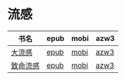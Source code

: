 # 流感

| 书名 | epub | mobi | azw3 |
| --- | --- | --- | --- |
| [大流感](None) | [epub](None) | [mobi](None) | [azw3](None) |
| [致命流感](http://ct.dalanmei.com/f/31084289-572116214-97f7e8) | [epub](http://ct.dalanmei.com/f/31084289-572116214-97f7e8) | [mobi](http://ct.dalanmei.com/f/31084289-571674812-768a0b) | [azw3](http://ct.dalanmei.com/f/31084289-572170717-69c019) |
